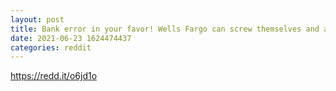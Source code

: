 ```yaml
--- 
layout: post 
title: Bank error in your favor! Wells Fargo can screw themselves and are doing just that. 
date: 2021-06-23 1624474437 
categories: reddit 
--- 
```

https://redd.it/o6jd1o